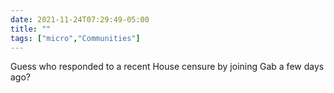 ```yaml
---
date: 2021-11-24T07:29:49-05:00
title: ""
tags: ["micro","Communities"]
---
```

Guess who responded to a recent House censure by joining Gab a few days ago?

